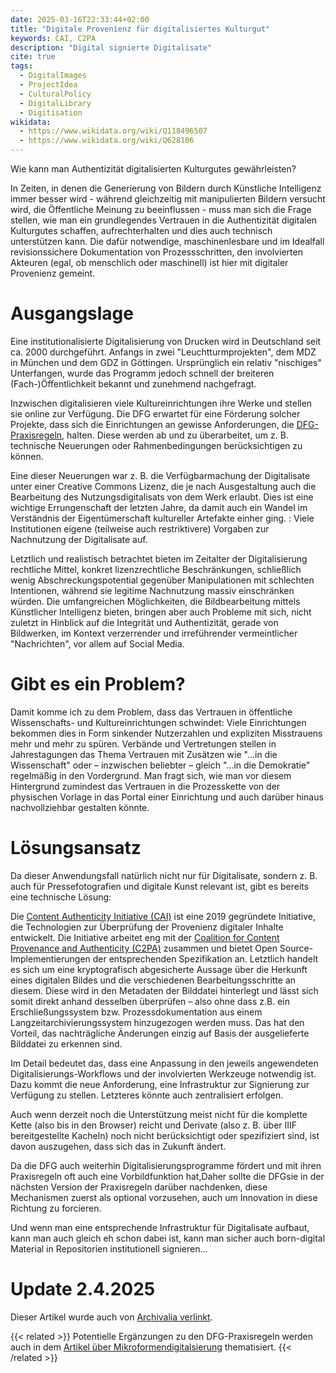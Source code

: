 ```yaml
---
date: 2025-03-16T22:33:44+02:00
title: "Digitale Provenienz für digitalisiertes Kulturgut"
keywords: CAI, C2PA
description: "Digital signierte Digitalisate"
cite: true
tags:
  - DigitalImages
  - ProjectIdea
  - CulturalPolicy
  - DigitalLibrary
  - Digitisation
wikidata:
  - https://www.wikidata.org/wiki/Q118496507
  - https://www.wikidata.org/wiki/Q628106
---
```


Wie kann man Authentizität digitalisierten Kulturgutes gewährleisten?
<!--more-->

In Zeiten, in denen die Generierung von Bildern durch Künstliche Intelligenz immer besser wird - während gleichzeitig mit manipulierten Bildern versucht wird, die Öffentliche Meinung zu beeinflussen - muss man sich die Frage stellen, wie man ein grundlegendes Vertrauen in die Authentizität digitalen Kulturgutes schaffen, aufrechterhalten und dies auch technisch unterstützen  kann.
Die dafür notwendige, maschinenlesbare und im Idealfall revisionssichere Dokumentation von Prozessschritten, den involvierten Akteuren (egal, ob menschlich oder maschinell) ist hier mit digitaler Provenienz gemeint.

# Ausgangslage
Eine institutionalisierte Digitalisierung von Drucken wird in Deutschland seit ca. 2000 durchgeführt. Anfangs in zwei "Leuchtturmprojekten", dem MDZ in München und dem GDZ in Göttingen. Ursprünglich ein relativ "nischiges" Unterfangen, wurde das Programm jedoch schnell der breiteren (Fach-)Öffentlichkeit bekannt und zunehmend nachgefragt.

Inzwischen digitalisieren viele Kultureinrichtungen ihre Werke und stellen sie online zur Verfügung. Die DFG erwartet für eine Förderung solcher Projekte, dass sich die Einrichtungen an gewisse Anforderungen, die [DFG-Praxisregeln](https://zenodo.org/records/7435724), halten. Diese werden ab und zu überarbeitet, um z. B. technische Neuerungen oder Rahmenbedingungen berücksichtigen zu können.

Eine dieser Neuerungen war z. B. die Verfügbarmachung der Digitalisate unter einer Creative Commons Lizenz, die je nach Ausgestaltung auch die Bearbeitung des Nutzungsdigitalisats von dem Werk erlaubt. Dies ist eine wichtige Errungenschaft der letzten Jahre, da damit auch ein Wandel im Verständnis der Eigentümerschaft kultureller Artefakte einher ging. : Viele Institutionen eigene (teilweise auch restriktivere) Vorgaben zur Nachnutzung der Digitalisate auf.

Letztlich und realistisch betrachtet bieten im Zeitalter der Digitalisierung rechtliche Mittel, konkret lizenzrechtliche Beschränkungen, schließlich wenig Abschreckungspotential gegenüber Manipulationen mit schlechten Intentionen, während sie legitime Nachnutzung massiv einschränken würden.
Die umfangreichen Möglichkeiten, die Bildbearbeitung mittels Künstlicher Intelligenz bieten, bringen aber auch Probleme mit sich, nicht zuletzt in Hinblick auf die Integrität und Authentizität, gerade von Bildwerken, im Kontext verzerrender und irreführender vermeintlicher "Nachrichten", vor allem auf Social Media.

# Gibt es ein Problem?
Damit komme ich zu dem Problem, dass das Vertrauen in öffentliche Wissenschafts- und Kultureinrichtungen schwindet: Viele Einrichtungen bekommen dies in Form sinkender Nutzerzahlen und  expliziten Misstrauens mehr und mehr zu spüren. Verbände und Vertretungen stellen in Jahrestagungen das Thema Vertrauen mit Zusätzen wie "...in die Wissenschaft" oder – inzwischen beliebter –  gleich "...in die Demokratie" regelmäßig in den Vordergrund.
Man fragt sich, wie man vor diesem Hintergrund zumindest das Vertrauen in die Prozesskette von der physischen Vorlage in das Portal einer Einrichtung und auch darüber hinaus nachvollziehbar gestalten könnte.

# Lösungsansatz
Da dieser Anwendungsfall natürlich nicht nur für Digitalisate, sondern z. B. auch für Pressefotografien und digitale Kunst relevant ist, gibt es bereits eine technische Lösung:

Die [Content Authenticity Initiative (CAI)](https://contentauthenticity.org/) ist eine 2019 gegründete Initiative, die Technologien zur Überprüfung der Provenienz digitaler Inhalte entwickelt. Die Initiative arbeitet eng mit der [Coalition for Content Provenance and Authenticity (C2PA)](https://c2pa.org/) zusammen und bietet Open Source-Implementierungen der entsprechenden Spezifikation an. Letztlich handelt es sich um eine kryptografisch abgesicherte Aussage über die Herkunft eines digitalen Bildes und die verschiedenen Bearbeitungsschritte an diesem. Diese wird in den Metadaten der Bilddatei hinterlegt und lässt sich somit direkt anhand desselben überprüfen – also ohne dass z.B. ein Erschließungssystem bzw. Prozessdokumentation aus einem Langzeitarchivierungssystem hinzugezogen werden muss. Das hat den Vorteil, das nachträgliche Änderungen einzig auf Basis der ausgelieferte Bilddatei zu erkennen sind.

Im Detail bedeutet das, dass eine Anpassung in den jeweils angewendeten Digitalisierungs-Workflows und der involvierten Werkzeuge notwendig ist. Dazu kommt die neue Anforderung, eine Infrastruktur zur Signierung zur Verfügung zu stellen.  Letzteres könnte auch zentralisiert erfolgen.

Auch wenn derzeit noch die Unterstützung meist nicht für die komplette Kette (also bis in den Browser) reicht und Derivate (also z. B. über IIIF bereitgestellte Kacheln) noch nicht berücksichtigt oder spezifiziert sind, ist davon auszugehen, dass sich das in Zukunft ändert.

Da die DFG auch weiterhin Digitalisierungsprogramme fördert und mit ihren Praxisregeln oft auch eine Vorbildfunktion hat,Daher sollte die DFGsie in der nächsten Version der Praxisregeln darüber nachdenken, diese Mechanismen zuerst als optional vorzusehen, auch um Innovation in diese Richtung zu forcieren.

Und wenn man eine entsprechende Infrastruktur für Digitalisate aufbaut, kann man auch gleich eh schon dabei ist, kann man sicher auch born-digital Material in Repositorien institutionell signieren...  

# Update 2.4.2025

Dieser Artikel wurde auch von [Archivalia verlinkt](https://archivalia.hypotheses.org/226296).

{{< related >}}
Potentielle Ergänzungen zu den DFG-Praxisregeln werden auch in dem  [Artikel über Mikroformendigitalsierung](/post/stop-microfilm-digitisation) thematisiert.
{{< /related >}}
